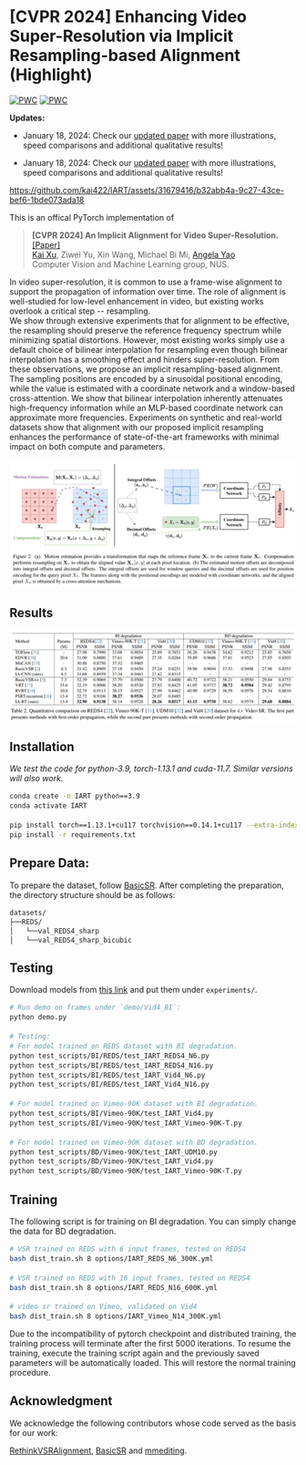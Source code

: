 # [CVPR 2024] Enhancing Video Super-Resolution via Implicit Resampling-based Alignment (Highlight)

[![PWC](https://img.shields.io/endpoint.svg?url=https://paperswithcode.com/badge/an-implicit-alignment-for-video-super/video-super-resolution-on-reds4-4x-upscaling)](https://paperswithcode.com/sota/video-super-resolution-on-reds4-4x-upscaling?p=an-implicit-alignment-for-video-super)
[![PWC](https://img.shields.io/endpoint.svg?url=https://paperswithcode.com/badge/an-implicit-alignment-for-video-super/video-super-resolution-on-vid4-4x-upscaling)](https://paperswithcode.com/sota/video-super-resolution-on-vid4-4x-upscaling?p=an-implicit-alignment-for-video-super)

**Updates:**
- January 18, 2024: Check our [updated paper](https://github.com/kai422/IART/blob/main/arxiv.pdf) with more illustrations, speed comparisons and additional qualitative results!

- January 18, 2024: Check our [updated paper](https://github.com/kai422/IART/blob/main/arxiv.pdf) with more illustrations, speed comparisons and additional qualitative results!



https://github.com/kai422/IART/assets/31679416/b32abb4a-9c27-43ce-bef6-1bde073ada18


This is an offical PyTorch implementation of 


>**[CVPR 2024] An Implicit Alignment for Video Super-Resolution.**  
[[Paper]](https://github.com/kai422/IART/blob/main/arxiv.pdf)       
[Kai Xu](https://kai422.github.io/), Ziwei Yu, Xin Wang, Michael Bi Mi, [Angela Yao](https://www.comp.nus.edu.sg/~ayao/)    
Computer Vision and Machine Learning group, NUS.   

In video super-resolution, it is common to use a frame-wise alignment to support the propagation of information over time.  The role of alignment is well-studied for low-level enhancement in video, but existing works overlook a critical step -- resampling.  
We show through extensive experiments that for alignment to be effective, the resampling should preserve the reference frequency spectrum while minimizing spatial distortions. 
However, most existing works simply use a default choice of bilinear interpolation for resampling even though bilinear interpolation has a smoothing effect and hinders super-resolution.
From these observations, we propose an implicit resampling-based alignment.  
The sampling positions are encoded by a sinusoidal positional encoding, while the value is estimated with a coordinate network and a window-based cross-attention. 
We show that bilinear interpolation inherently attenuates high-frequency information while an MLP-based coordinate network can approximate more frequencies.
Experiments on synthetic and real-world datasets show that alignment with our proposed implicit resampling enhances the performance of state-of-the-art frameworks with minimal impact on both compute and parameters.

<p align="center">
  <img width="800" src="method.png">
</p>



## Results 
<p align="center">
  <img width="800" src="results.png">
</p>


## Installation

*We test the code for python-3.9, torch-1.13.1 and cuda-11.7. Similar versions will also work.*

```bash
conda create -n IART python==3.9
conda activate IART

pip install torch==1.13.1+cu117 torchvision==0.14.1+cu117 --extra-index-url https://download.pytorch.org/whl/cu117
pip install -r requirements.txt
```
## Prepare Data:

To prepare the dataset, follow [BasicSR](https://github.com/XPixelGroup/BasicSR/blob/master/docs/DatasetPreparation.md#Video-Super-Resolution). After completing the preparation, the directory structure should be as follows: 

```
datasets/
├──REDS/
│   └──val_REDS4_sharp
│   └──val_REDS4_sharp_bicubic
```

## Testing

Download models from [this link](https://drive.google.com/drive/folders/1MIUK37Izc4IcA_a3eSH-21EXOZO5G5qU?usp=sharing) and put them under `experiments/`.

```bash
# Run demo on frames under `demo/Vid4_BI`:
python demo.py

# Testing:
# For model trained on REDS dataset with BI degradation. 
python test_scripts/BI/REDS/test_IART_REDS4_N6.py
python test_scripts/BI/REDS/test_IART_REDS4_N16.py
python test_scripts/BI/REDS/test_IART_Vid4_N6.py
python test_scripts/BI/REDS/test_IART_Vid4_N16.py

# For model trained on Vimeo-90K dataset with BI degradation. 
python test_scripts/BI/Vimeo-90K/test_IART_Vid4.py
python test_scripts/BI/Vimeo-90K/test_IART_Vimeo-90K-T.py

# For model trained on Vimeo-90K dataset with BD degradation.
python test_scripts/BD/Vimeo-90K/test_IART_UDM10.py
python test_scripts/BD/Vimeo-90K/test_IART_Vid4.py
python test_scripts/BD/Vimeo-90K/test_IART_Vimeo-90K-T.py
```

## Training

The following script is for training on BI degradation. You can simply change the data for BD degradation.

```bash
# VSR trained on REDS with 6 input frames, tested on REDS4
bash dist_train.sh 8 options/IART_REDS_N6_300K.yml

# VSR trained on REDS with 16 input frames, tested on REDS4
bash dist_train.sh 8 options/IART_REDS_N16_600K.yml

# video sr trained on Vimeo, validated on Vid4
bash dist_train.sh 8 options/IART_Vimeo_N14_300K.yml
```

Due to the incompatibility of pytorch checkpoint and distributed training, the training process will terminate after the first 5000 iterations. To resume the training, execute the training script again and the previously saved parameters will be automatically loaded. This will restore the normal training procedure.



## Acknowledgment
We acknowledge the following contributors whose code served as the basis for our work:

[RethinkVSRAlignment](https://github.com/XPixelGroup/RethinkVSRAlignment), [BasicSR](https://github.com/XPixelGroup/BasicSR) and [mmediting](https://github.com/open-mmlab/mmediting).
